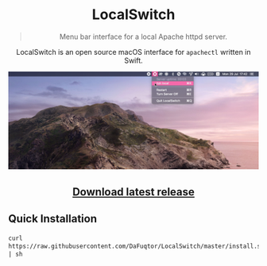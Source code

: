 <h1 align="center">LocalSwitch</h1>

<blockquote align="center"><p>Menu bar interface for a local Apache httpd server.</p></blockquote>

<p align="center">LocalSwitch is an open source macOS interface for <code>apachectl</code> written in Swift.</p>

[![LocalSwitch](preview/demo_preview.png)](preview/demo.mov "LocalSwitch")

<h2 align="center"><a href="https://github.com/DaFuqtor/LocalSwitch/releases/latest/download/LocalSwitch.zip">Download latest release</a></h2>

## Quick Installation

```
curl https://raw.githubusercontent.com/DaFuqtor/LocalSwitch/master/install.sh | sh
```